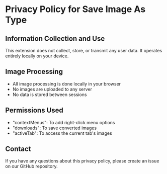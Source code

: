 # Privacy Policy for Save Image As Type

## Information Collection and Use
This extension does not collect, store, or transmit any user data. It operates entirely locally on your device.

## Image Processing
- All image processing is done locally in your browser
- No images are uploaded to any server
- No data is stored between sessions

## Permissions Used
- "contextMenus": To add right-click menu options
- "downloads": To save converted images
- "activeTab": To access the current tab's images

## Contact
If you have any questions about this privacy policy, please create an issue on our GitHub repository.
